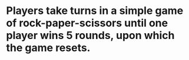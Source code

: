 # Players take turns in a simple game of rock-paper-scissors until one player wins 5 rounds, upon which the game resets.
